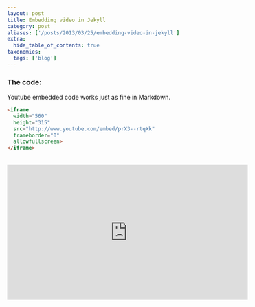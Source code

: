 ```yaml
---
layout: post
title: Embedding video in Jekyll
category: post
aliases: ['/posts/2013/03/25/embedding-video-in-jekyll']
extra:
  hide_table_of_contents: true
taxonomies:
  tags: ['blog']
---
```


### The code:
Youtube embedded code works just as fine in Markdown.<br>

```html
<iframe
  width="560"
  height="315"
  src="http://www.youtube.com/embed/prX3--rtqXk"
  frameborder="0"
  allowfullscreen>
</iframe>
```

<br>

<iframe
  width="560"
  height="315"
  src="http://www.youtube.com/embed/prX3--rtqXk"
  frameborder="0"
  allowfullscreen>
</iframe><br>
